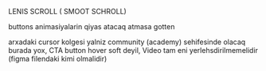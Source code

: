LENIS SCROLL ( SMOOT SCHROLL)

buttons animasiyalarin qiyas atacaq
atmasa gotten

arxadaki cursor kolgesi yalniz community (academy) sehifesinde olacaq burada yox, CTA button hover soft deyil, Video tam eni  yerlehsdirilmemelidir (figma filendaki kimi olmalidir)

